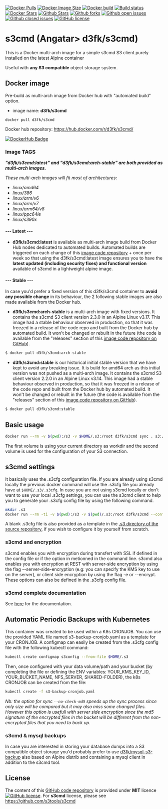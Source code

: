 [![Docker Pulls](https://badgen.net/docker/pulls/d3fk/s3cmd?icon=docker&label=pulls)](https://hub.docker.com/r/d3fk/s3cmd/tags) [![Docker Image Size](https://badgen.net/docker/size/d3fk/s3cmd/latest?icon=docker&label=image%20size)](https://hub.docker.com/r/d3fk/s3cmd/tags) [![Docker build](https://img.shields.io/docker/cloud/automated/d3fk/s3cmd?label=build&logo=docker)](https://hub.docker.com/r/d3fk/s3cmd/tags) [![Build status](https://img.shields.io/docker/cloud/build/d3fk/s3cmd?label=build%20status&logo=docker)](https://hub.docker.com/r/d3fk/s3cmd/builds) [![Docker Stars](https://badgen.net/docker/stars/d3fk/s3cmd?icon=docker&label=stars&color=green)](https://hub.docker.com/r/d3fk/s3cmd) [![Github Stars](https://img.shields.io/github/stars/Angatar/s3cmd?label=stars&logo=github&color=green&style=flat)](https://github.com/Angatar/s3cmd) [![Github forks](https://img.shields.io/github/forks/Angatar/s3cmd?logo=github&style=flat)](https://github.com/Angatar/s3cmd/fork) [![Github open issues](https://img.shields.io/github/issues-raw/Angatar/s3cmd?logo=github&color=yellow)](https://github.com/Angatar/s3cmd/issues) [![Github closed issues](https://img.shields.io/github/issues-closed-raw/Angatar/s3cmd?logo=github&color=green)](https://github.com/Angatar/s3cmd/issues?q=is%3Aissue+is%3Aclosed) [![GitHub license](https://img.shields.io/github/license/Angatar/s3cmd)](https://github.com/Angatar/s3cmd/blob/master/LICENSE)



# s3cmd (Angatar> d3fk/s3cmd)
This is a Docker multi-arch image for a simple s3cmd S3 client purely installed on the latest Alpine container

Useful with **any S3 compatible** object storage system.

## Docker image

Pre-build as multi-arch image from Docker hub with "automated build" option.

- image name: **d3fk/s3cmd**

`docker pull d3fk/s3cmd`

Docker hub repository: https://hub.docker.com/r/d3fk/s3cmd/

[![DockerHub Badge](https://dockeri.co/image/d3fk/s3cmd)](https://hub.docker.com/r/d3fk/s3cmd)


### Image TAGS

***"d3fk/s3cmd:latest" and "d3fk/s3cmd:arch-stable" are both provided as multi-arch images.***

*These multi-arch images will fit most of architectures:*

- *linux/amd64*
- *linux/386*
- *linux/arm/v6*
- *linux/arm/v7*
- *linux/arm64/v8*
- *linux/ppc64le*
- *linux/s390x*


#### --- Latest ---

- **d3fk/s3cmd:latest** is available as multi-arch image build from Docker Hub nodes dedicated to automated builds. Automated builds are triggered on each change of this [image code repository](https://github.com/Angatar/s3cmd) + once per week so that using the d3fk/s3cmd:latest image ensures you to have the **latest updated (including security fixes) and functional version** available of s3cmd in a lightweight alpine image.

#### --- Stable ---

In case you'd prefer a fixed version of this d3fk/s3cmd container to **avoid any possible change** in its behaviour, the 2 following stable images are also made available from the Docker hub.

- **d3fk/s3cmd:arch-stable** is a multi-arch image with fixed versions. It contains the s3cmd S3 client version 2.3.0 in an Alpine Linux v3.17. This image had a stable behaviour observed in production, so that it was freezed in a release of the code repo and built from the Docker hub by automated build. It won't be changed or rebuilt in the future (the code is available from the "releases" section of this [image code repository on GitHub](https://github.com/Angatar/s3cmd)).

```sh
$ docker pull d3fk/s3cmd:arch-stable
```


- **d3fk/s3cmd:stable** is our historical initial stable version that we have kept to avoid any breaking issue. It is build for amd64 arch as this initial version was not pushed as a multi-arch image. It contains the s3cmd S3 client version 2.2.0 in an Alpine Linux v3.14. This image had a stable behaviour observed in production, so that it was freezed in a release of the code repo and built from the Docker hub by automated build. It won't be changed or rebuilt in the future (the code is available from the "releases" section of this [image code repository on GitHub](https://github.com/Angatar/s3cmd)).

```sh
$ docker pull d3fk/s3cmd:stable
```


## Basic usage

```sh
docker run --rm -v $(pwd):/s3 -v $HOME/.s3:/root d3fk/s3cmd sync . s3://bucket-name
```
The first volume is using your current directory as workdir and the second volume is used for the configuration of your S3 connection.

## s3cmd settings

It basically uses the .s3cfg configuration file. If you are already using s3cmd locally the previous docker command will use the .s3cfg file you already have at ``$HOME/.s3/.s3cfg``. In case you are not using s3cmd locally or don't want to use your local .s3cfg settings, you can use the s3cmd client to help you to generate your .s3cfg config file by using the following command.

```sh
mkdir .s3
docker run --rm -ti -v $(pwd):/s3 -v $(pwd)/.s3:/root d3fk/s3cmd --configure
```
A blank .s3cfg file is also provided as a template in the [.s3 directory of the source repository](https://github.com/Angatar/s3cmd/tree/master/.s3), if you wish to configure it by yourself from scratch.

### s3cmd and encryption
s3cmd enables you with encryption during transfert with SSL if defined in the config file or if the option in metionned in the command line.
s3cmd also enables you with encryption at REST with server-side encryption by using the flag --server-side-encryption (e.g: you can specify the KMS key to use on the server), or client side encryption by using the flag -e or --encrypt. These options can also be defined in the .s3cfg config file.

### s3cmd complete documentation

See [here](http://s3tools.org/usage) for the documentation.


## Automatic Periodic Backups with Kubernetes

This container was created to be used within a K8s CRONJOB.
You can use the provided YAML file named s3-backup-cronjob.yaml as a template for your CRONJOB.
A configmap can easily be created from the .s3cfg config file with the following kubectl command:
```sh
kubectl create configmap s3config --from-file $HOME/.s3
```
Then, once configured with your data volume/path and your bucket (by completing the file or defining the ENV variables: YOUR_KMS_KEY_ID, YOUR_BUCKET_NAME, NFS_SERVER, SHARED-FOLDER), the k8s CRONJOB can be created from the file:
```sh
kubectl create -f s3-backup-cronjob.yaml
```
*Nb: the option for sync `--no-check-md5` speeds up the sync process since only size will be compared but it may also miss some changed files. However this option is usefull with server side encryption since the md5 signature of the encrypted files in the bucket will be different from the non-encrypted files that you need to back up.*

### s3cmd & mysql backups

In case you are interested in storing your database dumps into a S3 compatible object storage you'd probably prefer to use [d3fk/mysql-s3-backup](https://hub.docker.com/r/d3fk/mysql-s3-backup) also based on Alpine distrib and containing a mysql client in addition to the s3cmd tool.


## License

The content of this [GitHub code repository](https://github.com/Angatar/s3cmd) is provided under **MIT** licence
[![GitHub license](https://img.shields.io/github/license/Angatar/s3cmd)](https://github.com/Angatar/s3cmd/blob/master/LICENSE). For **s3cmd** license, please see https://github.com/s3tools/s3cmd
